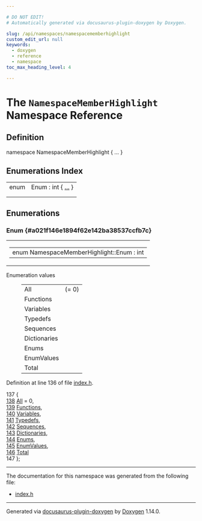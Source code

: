 ```yaml
---

# DO NOT EDIT!
# Automatically generated via docusaurus-plugin-doxygen by Doxygen.

slug: /api/namespaces/namespacememberhighlight
custom_edit_url: null
keywords:
  - doxygen
  - reference
  - namespace
toc_max_heading_level: 4

---
```


<div class="doxyPage">

# The `NamespaceMemberHighlight` Namespace Reference



## Definition

<div class="doxyDefinition">
namespace NamespaceMemberHighlight { ... }
</div>

## Enumerations Index

<table class="doxyMembersIndex">

<tr class="doxyMemberIndexItem">
<td class="doxyMemberIndexItemType" align="left" valign="top">enum</td>
<td class="doxyMemberIndexItemName" align="left" valign="top">Enum : int { <a href="#a021f146e1894f62e142ba38537ccfb7c">...</a> }</td>
</tr>
<tr class="doxyMemberIndexDescription">
<td class="doxyMemberIndexDescriptionLeft"></td>
<td class="doxyMemberIndexDescriptionRight">
</td>
</tr>
<tr class="doxyMemberIndexSeparator">
<td class="doxyMemberIndexSeparator" colspan="2"></td>
</tr>

</table>


<div class="doxySectionDef">

## Enumerations

### Enum {#a021f146e1894f62e142ba38537ccfb7c}

<div class="doxyMemberItem">
<div class="doxyMemberProto">
<table class="doxyMemberLabels">
<tr class="doxyMemberLabels">
<td class="doxyMemberLabelsLeft">
<table class="doxyMemberName">
<tr>
<td class="doxyMemberName">enum NamespaceMemberHighlight::Enum : int</td>
</tr>
</table>
</td>
</tr>
</table>
</div>
<div class="doxyMemberDoc">


<dl class="doxyEnumList">
<dt class="doxyEnumTableTitle">Enumeration values</dt>
<dd>
<table class="doxyEnumTable">

<tr class="doxyEnumItem">
<td class="doxyEnumItemName">All<a id="a021f146e1894f62e142ba38537ccfb7ca361bea90e10d43996b1baed4e51cbd62"></a></td>
<td class="doxyEnumItemDescription"> (= 0)</td>
</tr>

<tr class="doxyEnumItem">
<td class="doxyEnumItemName">Functions<a id="a021f146e1894f62e142ba38537ccfb7ca69da3a4829e3330851f4ca6d2828018f"></a></td>
<td class="doxyEnumItemDescription"></td>
</tr>

<tr class="doxyEnumItem">
<td class="doxyEnumItemName">Variables<a id="a021f146e1894f62e142ba38537ccfb7ca653b486e14d3775eff75c1fc3582557a"></a></td>
<td class="doxyEnumItemDescription"></td>
</tr>

<tr class="doxyEnumItem">
<td class="doxyEnumItemName">Typedefs<a id="a021f146e1894f62e142ba38537ccfb7ca600a97f79b076618a0891f10352c0fdb"></a></td>
<td class="doxyEnumItemDescription"></td>
</tr>

<tr class="doxyEnumItem">
<td class="doxyEnumItemName">Sequences<a id="a021f146e1894f62e142ba38537ccfb7ca612a9d9df61450edc5503a6bf328b3b1"></a></td>
<td class="doxyEnumItemDescription"></td>
</tr>

<tr class="doxyEnumItem">
<td class="doxyEnumItemName">Dictionaries<a id="a021f146e1894f62e142ba38537ccfb7ca058990972fd9b9f273438f613c9599c5"></a></td>
<td class="doxyEnumItemDescription"></td>
</tr>

<tr class="doxyEnumItem">
<td class="doxyEnumItemName">Enums<a id="a021f146e1894f62e142ba38537ccfb7ca3c3fda61a1823a23e8c49f3c915859f3"></a></td>
<td class="doxyEnumItemDescription"></td>
</tr>

<tr class="doxyEnumItem">
<td class="doxyEnumItemName">EnumValues<a id="a021f146e1894f62e142ba38537ccfb7ca2c419cf729051a9e2eef2743ccc9f84d"></a></td>
<td class="doxyEnumItemDescription"></td>
</tr>

<tr class="doxyEnumItem">
<td class="doxyEnumItemName">Total<a id="a021f146e1894f62e142ba38537ccfb7ca0871415d5e1675ebcdb37b458fc8b67f"></a></td>
<td class="doxyEnumItemDescription"></td>
</tr>

</table>
</dd>
</dl>

Definition at line 136 of file <a href="/web-doxygen/docs/api/files/src/index-h">index.h</a>.

<div class="doxyProgramListing">

<div class="doxyCodeLine"><span class="doxyLineNumber">137</span><span class="doxyLineContent"><span class="doxyHighlight">  {</span></span></div>
<div class="doxyCodeLine"><span class="doxyLineNumber"><a href="#a021f146e1894f62e142ba38537ccfb7ca361bea90e10d43996b1baed4e51cbd62">138</a></span><span class="doxyLineContent"><span class="doxyHighlight">    <a href="#a021f146e1894f62e142ba38537ccfb7ca361bea90e10d43996b1baed4e51cbd62">All</a> = 0,</span></span></div>
<div class="doxyCodeLine"><span class="doxyLineNumber"><a href="#a021f146e1894f62e142ba38537ccfb7ca69da3a4829e3330851f4ca6d2828018f">139</a></span><span class="doxyLineContent"><span class="doxyHighlight">    <a href="#a021f146e1894f62e142ba38537ccfb7ca69da3a4829e3330851f4ca6d2828018f">Functions</a>,</span></span></div>
<div class="doxyCodeLine"><span class="doxyLineNumber"><a href="#a021f146e1894f62e142ba38537ccfb7ca653b486e14d3775eff75c1fc3582557a">140</a></span><span class="doxyLineContent"><span class="doxyHighlight">    <a href="#a021f146e1894f62e142ba38537ccfb7ca653b486e14d3775eff75c1fc3582557a">Variables</a>,</span></span></div>
<div class="doxyCodeLine"><span class="doxyLineNumber"><a href="#a021f146e1894f62e142ba38537ccfb7ca600a97f79b076618a0891f10352c0fdb">141</a></span><span class="doxyLineContent"><span class="doxyHighlight">    <a href="#a021f146e1894f62e142ba38537ccfb7ca600a97f79b076618a0891f10352c0fdb">Typedefs</a>,</span></span></div>
<div class="doxyCodeLine"><span class="doxyLineNumber"><a href="#a021f146e1894f62e142ba38537ccfb7ca612a9d9df61450edc5503a6bf328b3b1">142</a></span><span class="doxyLineContent"><span class="doxyHighlight">    <a href="#a021f146e1894f62e142ba38537ccfb7ca612a9d9df61450edc5503a6bf328b3b1">Sequences</a>,</span></span></div>
<div class="doxyCodeLine"><span class="doxyLineNumber"><a href="#a021f146e1894f62e142ba38537ccfb7ca058990972fd9b9f273438f613c9599c5">143</a></span><span class="doxyLineContent"><span class="doxyHighlight">    <a href="#a021f146e1894f62e142ba38537ccfb7ca058990972fd9b9f273438f613c9599c5">Dictionaries</a>,</span></span></div>
<div class="doxyCodeLine"><span class="doxyLineNumber"><a href="#a021f146e1894f62e142ba38537ccfb7ca3c3fda61a1823a23e8c49f3c915859f3">144</a></span><span class="doxyLineContent"><span class="doxyHighlight">    <a href="#a021f146e1894f62e142ba38537ccfb7ca3c3fda61a1823a23e8c49f3c915859f3">Enums</a>,</span></span></div>
<div class="doxyCodeLine"><span class="doxyLineNumber"><a href="#a021f146e1894f62e142ba38537ccfb7ca2c419cf729051a9e2eef2743ccc9f84d">145</a></span><span class="doxyLineContent"><span class="doxyHighlight">    <a href="#a021f146e1894f62e142ba38537ccfb7ca2c419cf729051a9e2eef2743ccc9f84d">EnumValues</a>,</span></span></div>
<div class="doxyCodeLine"><span class="doxyLineNumber"><a href="#a021f146e1894f62e142ba38537ccfb7ca0871415d5e1675ebcdb37b458fc8b67f">146</a></span><span class="doxyLineContent"><span class="doxyHighlight">    <a href="#a021f146e1894f62e142ba38537ccfb7ca0871415d5e1675ebcdb37b458fc8b67f">Total</a></span></span></div>
<div class="doxyCodeLine"><span class="doxyLineNumber">147</span><span class="doxyLineContent"><span class="doxyHighlight">  };</span></span></div>

</div>

</div>
</div>

</div>

<hr/>

The documentation for this namespace was generated from the following file:

<ul>
<li><a href="/web-doxygen/docs/api/files/src/index-h">index.h</a></li>
</ul>

<hr/>

<p class="doxyGeneratedBy">Generated via <a href="https://github.com/xpack/docusaurus-plugin-doxygen">docusaurus-plugin-doxygen</a> by <a href="https://www.doxygen.nl">Doxygen</a> 1.14.0.</p>

</div>
